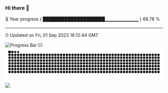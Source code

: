 ### Hi there 👋

⏳ Year progress { ████████████████████▁▁▁▁▁▁▁▁▁▁ } 66.78 %

---

⏰ Updated on Fri, 01 Sep 2023 18:12:44 GMT

![Progress Bar CI](https://github.com/liununu/liununu/workflows/Progress%20Bar%20CI/badge.svg)![](https://raw.githubusercontent.com/L1cardo/L1cardo/main/assets/github-contribution-grid-snake.svg)![](https://raw.githubusercontent.com/seesaws/seesaws/main/assets/github-contribution-grid-snake.svg)
